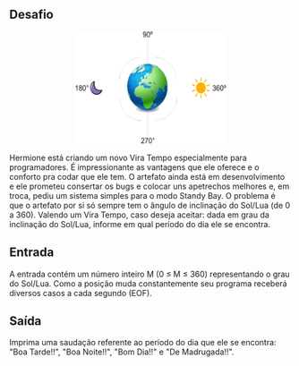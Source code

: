 ## Desafio

<p align="center">
    <img src="../../../../assets/mudanca.png" width="270" height="200">
</p>

Hermione está criando um novo Vira Tempo especialmente para programadores. É
impressionante as vantagens que ele oferece e o conforto pra codar que ele tem.
O artefato ainda está em desenvolvimento e ele prometeu consertar os bugs e
colocar uns apetrechos melhores e, em troca, pediu um sistema simples para o
modo Standy Bay. O problema é que o artefato por si só sempre tem o ângulo de
inclinação do Sol/Lua (de 0 a 360). Valendo um Vira Tempo, caso deseja aceitar:
dada em grau da inclinação do Sol/Lua, informe em qual período do dia ele se
encontra.

## Entrada

A entrada contém um número inteiro M (0 ≤ M ≤ 360) representando o grau do
Sol/Lua. Como a posição muda constantemente seu programa receberá diversos
casos a cada segundo (EOF).

## Saída

Imprima uma saudação referente ao período do dia que ele se encontra: "Boa
Tarde!!", "Boa Noite!!", "Bom Dia!!" e "De Madrugada!!".
